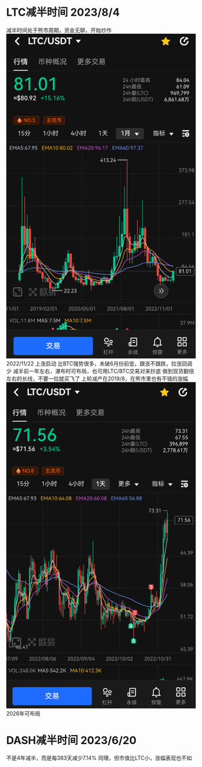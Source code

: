 # LTC减半时间 2023/8/4
减半时间处于熊市周期，资金无聊，开始炒作
![](2022-11-24-00-06-01.png)
2022/11/22 上涨启动
比BTC强势很多，未破6月份前低，跟涨不跟跌，拉涨回调少
减半前一年左右，瀑布时可布局，也可用LTC/BTC交易对来抄底
做到现货翻倍左右的长线，不要一拉就买飞了
上轮减产在2019/8，在熊市里也有不错的涨幅
![](2022-11-24-00-14-04.png)
2026年可布局

# DASH减半时间 2023/6/20
不是4年减半，而是每383天减少7.14%
同理，但市值比LTC小，涨幅表现也不如